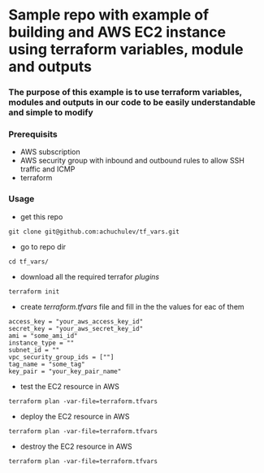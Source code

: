 # Sample repo with example of building and AWS EC2 instance using terraform variables, module and outputs

### The purpose of this example is to use terraform variables, modules and outputs in our code to be easily understandable and simple to modify

### Prerequisits

* AWS subscription
* AWS security group with inbound and outbound rules to allow SSH traffic and ICMP
* terraform

### Usage

* get this repo

```
git clone git@github.com:achuchulev/tf_vars.git
```

* go to repo dir

```
cd tf_vars/
```

* download all the required terrafor *plugins*

```
terraform init
```

* create _terraform.tfvars_ file and fill in the the values for eac of them

```
access_key = "your_aws_access_key_id"
secret_key = "your_aws_secret_key_id"
ami = "some_ami_id"
instance_type = ""
subnet_id = ""
vpc_security_group_ids = [""]
tag_name = "some_tag"
key_pair = "your_key_pair_name"
```

* test the EC2 resource in AWS

```
terraform plan -var-file=terraform.tfvars
```

* deploy the EC2 resource in AWS

```
terraform plan -var-file=terraform.tfvars
```

* destroy the EC2 resource in AWS

```
terraform plan -var-file=terraform.tfvars
```
